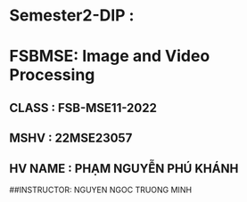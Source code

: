 # Semester2-DIP :

# FSBMSE: Image and Video Processing

## CLASS    : FSB-MSE11-2022
## MSHV     : 22MSE23057
## HV NAME  : PHẠM NGUYỄN PHÚ KHÁNH

##INSTRUCTOR: NGUYEN NGOC TRUONG MINH
